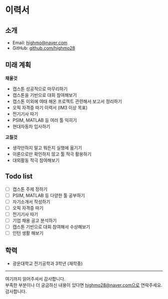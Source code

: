 # 이력서

## 소개
- Email: highmo@naver.com
- GitHub: [github.com/highmo28](https://github.com/highmo28)

## 미래 계획
**채울것**
- 캡스톤 성공적으로 마무리하기
- 캡스톤을 기반으로 대회 참여해보기
- 캡스톤 이외에 여태 해온 프로젝트 관련해서 보고서 정리하기
- 오픽 자격증 따기 이력서 (IM3 이상 목표)
- 전기기사 따기
- PSIM, MATLAB 등 여러 툴 익히기
- 현대자동차 입사하기

**고칠것**
- 생각만하지 말고 뭐든지 실행에 옮기기
- 이론으로만 확인하지 않고 툴 적극 활용하기
- 대외활동 적극 참여해보기

## Todo list
- [ ] 캡스톤 주제 정하기
- [ ] PSIM, MATLAB 등 다양한 툴 공부하기
- [ ] 자기소개서 작성하기
- [ ] 오픽 자격증 따기
- [ ] 전기기사 따기
- [ ] 기업 채용 공고 분석하기
- [ ] 캡스톤 기반으로 대회 참여해서 수상해보기
- [ ] 인턴 생활 해보기

## 학력
- 광운대학교 전기공학과 3학년 (재학중)

---

여기까지 읽어주셔서 감사합니다. <br/>
부족한 부분이나 더 궁금하신 내용이 있다면 highmo28@naver.com으로 연락주세요.<br/>
감사합니다.
